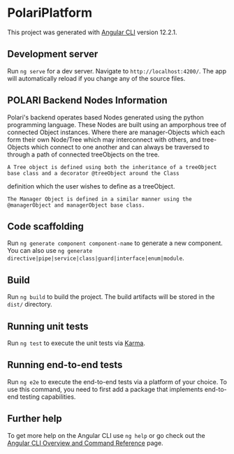# PolariPlatform

This project was generated with [Angular CLI](https://github.com/angular/angular-cli) version 12.2.1.

## Development server

Run `ng serve` for a dev server. Navigate to `http://localhost:4200/`. The app will automatically reload if you change any of the source files.

## POLARI Backend Nodes Information

  Polari's backend operates based Nodes generated using the python programming language.
These Nodes are built using an amporphous tree of connected Object instances.  Where there
are manager-Objects which each form their own Node/Tree which may interconnect with others,
and tree-Objects which connect to one another and can always be traversed to through a path
of connected treeObjects on the tree.

    A Tree object is defined using both the inheritance of a treeObject base class and a decorator @treeObject around the Class
  definition which the user wishes to define as a treeObject.

    The Manager Object is defined in a similar manner using the @managerObject and managerObject base class.

## Code scaffolding

Run `ng generate component component-name` to generate a new component. You can also use `ng generate directive|pipe|service|class|guard|interface|enum|module`.

## Build

Run `ng build` to build the project. The build artifacts will be stored in the `dist/` directory.

## Running unit tests

Run `ng test` to execute the unit tests via [Karma](https://karma-runner.github.io).

## Running end-to-end tests

Run `ng e2e` to execute the end-to-end tests via a platform of your choice. To use this command, you need to first add a package that implements end-to-end testing capabilities.

## Further help

To get more help on the Angular CLI use `ng help` or go check out the [Angular CLI Overview and Command Reference](https://angular.io/cli) page.
